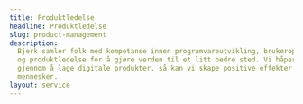 ```yaml
---
title: Produktledelse
headline: Produktledelse
slug: product-management
description:
  Bjerk samler folk med kompetanse innen programvareutvikling, brukeropplevelse
  og produktledelse for å gjøre verden til et litt bedre sted. Vi håper at
  gjennom å lage digitale produkter, så kan vi skape positive effekter for
  mennesker.
layout: service
---
```

